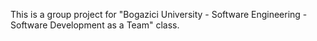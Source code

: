 This is a group project for "Bogazici University - Software Engineering - Software Development as a Team" class.